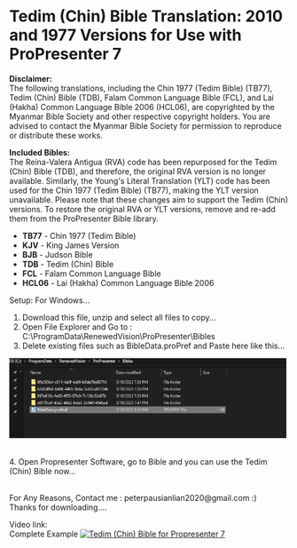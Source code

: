 <h1>Tedim (Chin) Bible Translation: 2010 and 1977 Versions for Use with ProPresenter 7</h1>

<p><strong>Disclaimer:</strong><br>
The following translations, including the Chin 1977 (Tedim Bible) (TB77), Tedim (Chin) Bible (TDB), Falam Common Language Bible (FCL), and Lai (Hakha) Common Language Bible 2006 (HCL06), are copyrighted by the Myanmar Bible Society and other respective copyright holders. You are advised to contact the Myanmar Bible Society for permission to reproduce or distribute these works.</p>

<p><strong>Included Bibles:</strong><br>
The Reina-Valera Antigua (RVA) code has been repurposed for the Tedim (Chin) Bible (TDB), and therefore, the original RVA version is no longer available.  
Similarly, the Young's Literal Translation (YLT) code has been used for the Chin 1977 (Tedim Bible) (TB77), making the YLT version unavailable.  
Please note that these changes aim to support the Tedim (Chin) versions. 
To restore the original RVA or YLT versions, remove and re-add them from the ProPresenter Bible library.</p>

<ul>
  <li><strong>TB77</strong> - Chin 1977 (Tedim Bible)</li>
  <li><strong>KJV</strong> - King James Version</li>
  <li><strong>BJB</strong> - Judson Bible</li>
  <li><strong>TDB</strong> - Tedim (Chin) Bible</li>
  <li><strong>FCL</strong> - Falam Common Language Bible</li>
  <li><strong>HCL06</strong> - Lai (Hakha) Common Language Bible 2006</li>
</ul>
</p>

<p>
Setup:
For Windows...

1. Download this file, unzip and select all files to copy...
2. Open File Explorer and Go to : C:\ProgramData\RenewedVision\ProPresenter\Bibles
3. Delete existing files such as BibleData.proPref and Paste here like this...</br>
<p align="left">
  <img src="/Screenshot 2023-03-18 220546.png" width="500" alt="Screenshot of Bibles folder to copy">
</p></br>
4. Open Propresenter Software, go to Bible and you can use the Tedim (Chin) Bible now...
   </br></br></p>
For Any Reasons, Contact me : peterpausianlian2020@gmail.com :) </br> Thanks for downloading....

Video link:</br>
Complete Example
[![Tedim (Chin) Bible for Propresenter 7](https://img.youtube.com/vi/tniCexLuzV8/0.jpg)](https://www.youtube.com/watch?v=tniCexLuzV8 "Tedim (Chin) Bible for Propresenter 7")
